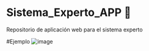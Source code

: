 # Sistema_Experto_APP 🚀
Repositorio de aplicación web para el sistema experto

#Ejemplo
![image](https://user-images.githubusercontent.com/29563000/122610612-ee0fbc80-d04d-11eb-8d43-a8692e3455c4.png)

